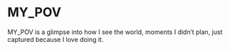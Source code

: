 # MY_POV
MY_POV is a glimpse into how I see the world, moments I didn’t plan, just captured because I love doing it.
